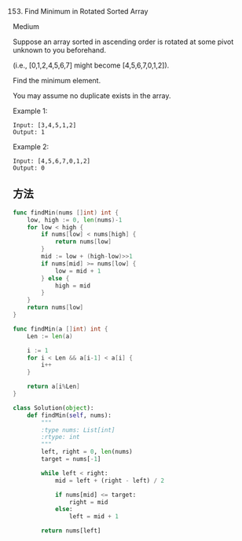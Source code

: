 153. Find Minimum in Rotated Sorted Array


Medium


Suppose an array sorted in ascending order is rotated at some pivot unknown to you beforehand.

(i.e.,  [0,1,2,4,5,6,7] might become  [4,5,6,7,0,1,2]).

Find the minimum element.

You may assume no duplicate exists in the array.

Example 1:
```
Input: [3,4,5,1,2] 
Output: 1
```

Example 2:

```
Input: [4,5,6,7,0,1,2]
Output: 0
```


## 方法


```go
func findMin(nums []int) int {
    low, high := 0, len(nums)-1
	for low < high {
		if nums[low] < nums[high] {
			return nums[low]
		}
		mid := low + (high-low)>>1
		if nums[mid] >= nums[low] {
			low = mid + 1
		} else {
			high = mid
		}
	}
	return nums[low]
}
```


```go
func findMin(a []int) int {
	Len := len(a)

	i := 1
	for i < Len && a[i-1] < a[i] {
		i++
	}

	return a[i%Len]
}
```


```python
class Solution(object):
    def findMin(self, nums):
        """
        :type nums: List[int]
        :rtype: int
        """
        left, right = 0, len(nums)
        target = nums[-1]

        while left < right:
            mid = left + (right - left) / 2

            if nums[mid] <= target:
                right = mid
            else:
                left = mid + 1

        return nums[left]
```